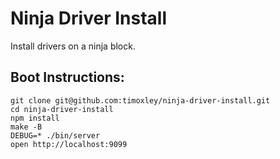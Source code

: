 # Ninja Driver Install

Install drivers on a ninja block.

## Boot Instructions:
```shell
git clone git@github.com:timoxley/ninja-driver-install.git
cd ninja-driver-install
npm install
make -B
DEBUG=* ./bin/server
open http://localhost:9099
```
